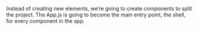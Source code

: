 Instead of creating new elements, we’re going to create components to split the project. The App.js is going to become the main entry point, the shell, for every component in the app.
